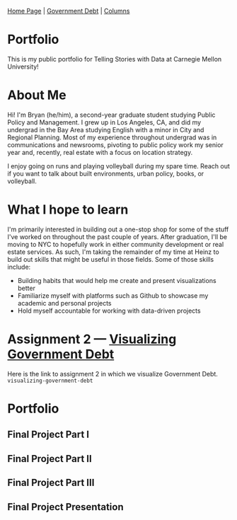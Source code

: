 [Home Page](https://bbennyhb.github.io/Bryan-HB-Projects/) | [Government Debt](`visualizing-government-debt.md`) | [Columns](https://www.dailycal.org/users/profile/bryan%20hernandez%20benitez/) 
# Portfolio
This is my public portfolio for Telling Stories with Data at Carnegie Mellon University! 

# About Me
Hi! I'm Bryan (he/him), a second-year graduate student studying Public Policy and Management. I grew up in Los Angeles, CA, and did my undergrad in the Bay Area studying English with a minor in City and Regional Planning. Most of my experience throughout undergrad was in communications and newsrooms, pivoting to public policy work my senior year and, recently, real estate with a focus on location strategy.

I enjoy going on runs and playing volleyball during my spare time. Reach out if you want to talk about built environments, urban policy, books, or volleyball. 

# What I hope to learn
I'm primarily interested in building out a one-stop shop for some of the stuff I've worked on throughout the past couple of years. After graduation, I'll be moving to NYC to hopefully work in either community development or real estate services. As such, I'm taking the remainder of my time at Heinz to build out skills that might be useful in those fields. Some of those skills include:


- Building habits that would help me create and present visualizations better
- Familiarize myself with platforms such as Github to showcase my academic and personal projects
- Hold myself accountable for working with data-driven projects

# Assignment 2 — [Visualizing Government Debt](visualizing-government-debt)

Here is the link to assignment 2 in which we visualize Government Debt. `visualizing-government-debt` 

# Portfolio
## Final Project Part I
## Final Project Part II
## Final Project Part III
## Final Project Presentation




